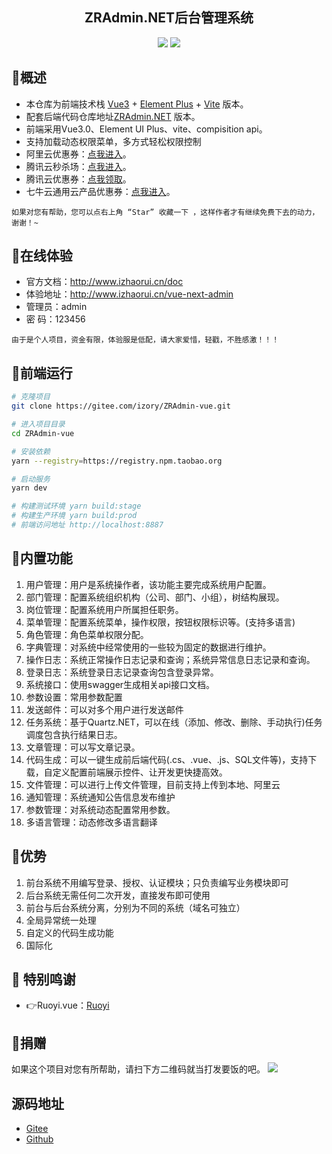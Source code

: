 <h2 align="center"> ZRAdmin.NET后台管理系统</h2>

<p align="center">
	<a href="https://gitee.com/izory/ZrAdminNetCore"><img src="https://gitee.com/izory/ZrAdminNetCore/badge/star.svg?theme=dark"></a>
	<a href="https://gitee.com/izory/ZrAdminNetCore/blob/master/LICENSE"><img src="https://img.shields.io/github/license/mashape/apistatus.svg"></a>
</p>

## 🍟概述
* 本仓库为前端技术栈 [Vue3](https://v3.cn.vuejs.org) + [Element Plus](https://element-plus.org/zh-CN) + [Vite](https://cn.vitejs.dev) 版本。
* 配套后端代码仓库地址[ZRAdmin.NET](https://gitee.com/izory/ZrAdminNetCore/) 版本。
* 前端采用Vue3.0、Element UI Plus、vite、compisition api。
* 支持加载动态权限菜单，多方式轻松权限控制
* 阿里云优惠券：[点我进入](https://www.aliyun.com/minisite/goods?userCode=uotn5vt1&share_source=copy_link)。
* 腾讯云秒杀场：[点我进入](https://curl.qcloud.com/4yEoRquq)。
* 腾讯云优惠券：[点我领取](https://curl.qcloud.com/5J4nag8D)。
* 七牛云通用云产品优惠券：[点我进入](https://s.qiniu.com/FzEfay)。
```
如果对您有帮助，您可以点右上角 “Star” 收藏一下 ，这样作者才有继续免费下去的动力，谢谢！~
```

## 🍿在线体验
- 官方文档：http://www.izhaorui.cn/doc
- 体验地址：http://www.izhaorui.cn/vue-next-admin
- 管理员：admin
- 密  码：123456

```
由于是个人项目，资金有限，体验服是低配，请大家爱惜，轻戳，不胜感激！！！
```
## 🍁前端运行

```bash
# 克隆项目
git clone https://gitee.com/izory/ZRAdmin-vue.git

# 进入项目目录
cd ZRAdmin-vue

# 安装依赖
yarn --registry=https://registry.npm.taobao.org

# 启动服务
yarn dev

# 构建测试环境 yarn build:stage
# 构建生产环境 yarn build:prod
# 前端访问地址 http://localhost:8887
```


## 🍖内置功能

1. 用户管理：用户是系统操作者，该功能主要完成系统用户配置。
2. 部门管理：配置系统组织机构（公司、部门、小组），树结构展现。
3. 岗位管理：配置系统用户所属担任职务。
4. 菜单管理：配置系统菜单，操作权限，按钮权限标识等。(支持多语言)
5. 角色管理：角色菜单权限分配。
6. 字典管理：对系统中经常使用的一些较为固定的数据进行维护。
7. 操作日志：系统正常操作日志记录和查询；系统异常信息日志记录和查询。
8. 登录日志：系统登录日志记录查询包含登录异常。
9. 系统接口：使用swagger生成相关api接口文档。
10. 参数设置：常用参数配置
11. 发送邮件：可以对多个用户进行发送邮件
12. 任务系统：基于Quartz.NET，可以在线（添加、修改、删除、手动执行)任务调度包含执行结果日志。
13. 文章管理：可以写文章记录。
14. 代码生成：可以一键生成前后端代码(.cs、.vue、.js、SQL文件等)，支持下载，自定义配置前端展示控件、让开发更快捷高效。
15. 文件管理：可以进行上传文件管理，目前支持上传到本地、阿里云
16. 通知管理：系统通知公告信息发布维护
17. 参数管理：对系统动态配置常用参数。
18. 多语言管理：动态修改多语言翻译

## 🎉优势

1. 前台系统不用编写登录、授权、认证模块；只负责编写业务模块即可
2. 后台系统无需任何二次开发，直接发布即可使用
3. 前台与后台系统分离，分别为不同的系统（域名可独立）
4. 全局异常统一处理
5. 自定义的代码生成功能
6. 国际化

## 💐 特别鸣谢
- 👉Ruoyi.vue：[Ruoyi](http://www.ruoyi.vip/)

## 🎀捐赠
如果这个项目对您有所帮助，请扫下方二维码就当打发要饭的吧。
<img src="https://gitee.com/izory/ZrAdminNetCore/raw/master/document/images/pay.jpg"/>

## 源码地址
- [Gitee](https://gitee.com/izory/ZrAdminNetCore/)
- [Github](https://github.com/izhaorui/ZrAdmin.NET/)